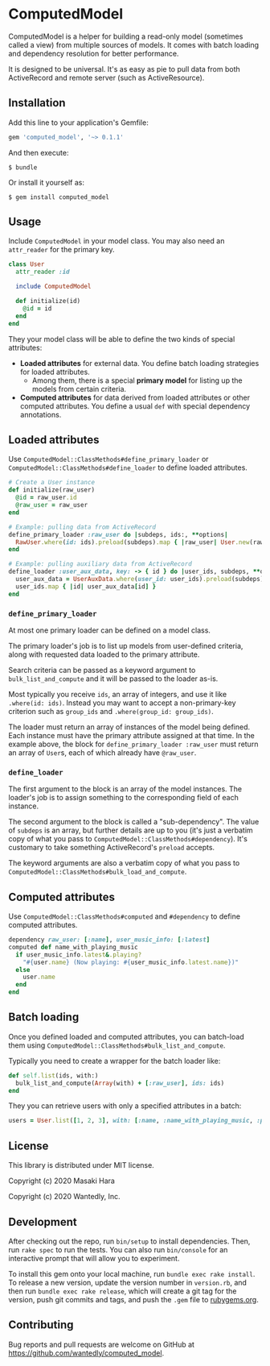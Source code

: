 # ComputedModel

ComputedModel is a helper for building a read-only model (sometimes called a view)
from multiple sources of models.
It comes with batch loading and dependency resolution for better performance.

It is designed to be universal. It's as easy as pie to pull data from both
ActiveRecord and remote server (such as ActiveResource).

## Installation

Add this line to your application's Gemfile:

```ruby
gem 'computed_model', '~> 0.1.1'
```

And then execute:

    $ bundle

Or install it yourself as:

    $ gem install computed_model

## Usage

Include `ComputedModel` in your model class. You may also need an `attr_reader` for the primary key.

```ruby
class User
  attr_reader :id

  include ComputedModel

  def initialize(id)
    @id = id
  end
end
```

They your model class will be able to define the two kinds of special attributes:

- **Loaded attributes** for external data. You define batch loading strategies for loaded attributes.
  - Among them, there is a special **primary model** for listing up the models from certain criteria.
- **Computed attributes** for data derived from loaded attributes or other computed attributes.
  You define a usual `def` with special dependency annotations.

## Loaded attributes

Use `ComputedModel::ClassMethods#define_primary_loader`
or `ComputedModel::ClassMethods#define_loader` to define loaded attributes.

```ruby
# Create a User instance
def initialize(raw_user)
  @id = raw_user.id
  @raw_user = raw_user
end

# Example: pulling data from ActiveRecord
define_primary_loader :raw_user do |subdeps, ids:, **options|
  RawUser.where(id: ids).preload(subdeps).map { |raw_user| User.new(raw_user) }
end

# Example: pulling auxiliary data from ActiveRecord
define_loader :user_aux_data, key: -> { id } do |user_ids, subdeps, **options|
  user_aux_data = UserAuxData.where(user_id: user_ids).preload(subdeps).group_by(&:id)
  user_ids.map { |id| user_aux_data[id] }
end
```

### `define_primary_loader`

At most one primary loader can be defined on a model class.

The primary loader's job is to list up models from user-defined criteria, along with
requested data loaded to the primary attribute.

Search criteria can be passed as a keyword argument to `bulk_list_and_compute`
and it will be passed to the loader as-is.

Most typically you receive `ids`, an array of integers, and use it like
`.where(id: ids)`. Instead you may want to accept a non-primary-key criterion
such as `group_ids` and `.where(group_id: group_ids)`.

The loader must return an array of instances of the model being defined.
Each instance must have the primary attribute assigned at that time.
In the example above, the block for `define_primary_loader :raw_user`
must return an array of `User`s, each of which already have `@raw_user`.

### `define_loader`

The first argument to the block is an array of the model instances.
The loader's job is to assign something to the corresponding field of each instance.

The second argument to the block is called a "sub-dependency".
The value of `subdeps` is an array, but further details are up to you
(it's just a verbatim copy of what you pass to `ComputedModel::ClassMethods#dependency`).
It's customary to take something ActiveRecord's `preload` accepts.

The keyword arguments are also a verbatim copy of what you pass to `ComputedModel::ClassMethods#bulk_load_and_compute`.

## Computed attributes

Use `ComputedModel::ClassMethods#computed` and `#dependency` to define computed attributes.

```ruby
dependency raw_user: [:name], user_music_info: [:latest]
computed def name_with_playing_music
  if user_music_info.latest&.playing?
    "#{user.name} (Now playing: #{user_music_info.latest.name})"
  else
    user.name
  end
end
```

## Batch loading

Once you defined loaded and computed attributes, you can batch-load them using `ComputedModel::ClassMethods#bulk_list_and_compute`.

Typically you need to create a wrapper for the batch loader like:

```ruby
def self.list(ids, with:)
  bulk_list_and_compute(Array(with) + [:raw_user], ids: ids)
end
```

They you can retrieve users with only a specified attributes in a batch:

```ruby
users = User.list([1, 2, 3], with: [:name, :name_with_playing_music, :premium_user])
```

## License

This library is distributed under MIT license.

Copyright (c) 2020 Masaki Hara

Copyright (c) 2020 Wantedly, Inc.

## Development

After checking out the repo, run `bin/setup` to install dependencies. Then, run `rake spec` to run the tests. You can also run `bin/console` for an interactive prompt that will allow you to experiment.

To install this gem onto your local machine, run `bundle exec rake install`. To release a new version, update the version number in `version.rb`, and then run `bundle exec rake release`, which will create a git tag for the version, push git commits and tags, and push the `.gem` file to [rubygems.org](https://rubygems.org).

## Contributing

Bug reports and pull requests are welcome on GitHub at https://github.com/wantedly/computed_model.
